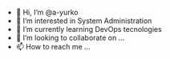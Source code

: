 - 👋 Hi, I’m @a-yurko
- 👀 I’m interested in System Administration 
- 🌱 I’m currently learning DevOps tecnologies
- 💞️ I’m looking to collaborate on ...
- 📫 How to reach me ...

<!---
a-yurko/a-yurko is a ✨ special ✨ repository because its `README.md` (this file) appears on your GitHub profile.
You can click the Preview link to take a look at your changes.
--->
